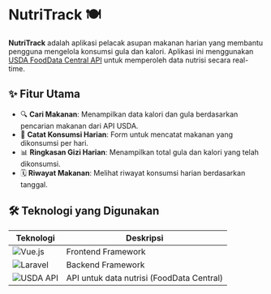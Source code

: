 # NutriTrack 🍽️

**NutriTrack** adalah aplikasi pelacak asupan makanan harian yang membantu pengguna mengelola konsumsi gula dan kalori. Aplikasi ini menggunakan [USDA FoodData Central API](https://fdc.nal.usda.gov/api-key-signup.html) untuk memperoleh data nutrisi secara real-time.

## ✨ Fitur Utama

- 🔍 **Cari Makanan**: Menampilkan data kalori dan gula berdasarkan pencarian makanan dari API USDA.
- 🧾 **Catat Konsumsi Harian**: Form untuk mencatat makanan yang dikonsumsi per hari.
- 📊 **Ringkasan Gizi Harian**: Menampilkan total gula dan kalori yang telah dikonsumsi.
- 🗓️ **Riwayat Makanan**: Melihat riwayat konsumsi harian berdasarkan tanggal.

## 🛠️ Teknologi yang Digunakan

| Teknologi | Deskripsi |
|----------|-----------|
| ![Vue.js](https://img.shields.io/badge/Vue.js-35495E?style=for-the-badge&logo=vue.js&logoColor=4FC08D) | Frontend Framework |
| ![Laravel](https://img.shields.io/badge/Laravel-FF2D20?style=for-the-badge&logo=laravel&logoColor=white) | Backend Framework |
| ![USDA API](https://img.shields.io/badge/USDA%20API-FFD700?style=for-the-badge&logo=data&logoColor=black) | API untuk data nutrisi (FoodData Central) |